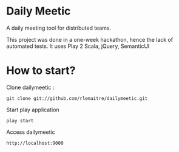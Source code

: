 Daily Meetic
============

A daily meeting tool for distributed teams.

This project was done in a one-week hackathon, hence the lack of automated tests. It uses Play 2 Scala, jQuery, SemanticUI

# How to start?

Clone dailymeetic :

    git clone git://github.com/rlemaitre/dailymeetic.git

Start play application

    play start

Access dailymeetic

    http://localhost:9000
